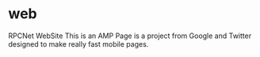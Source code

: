 # web
RPCNet WebSite
This is an AMP Page
is a project from Google and Twitter designed to make really fast mobile pages.
